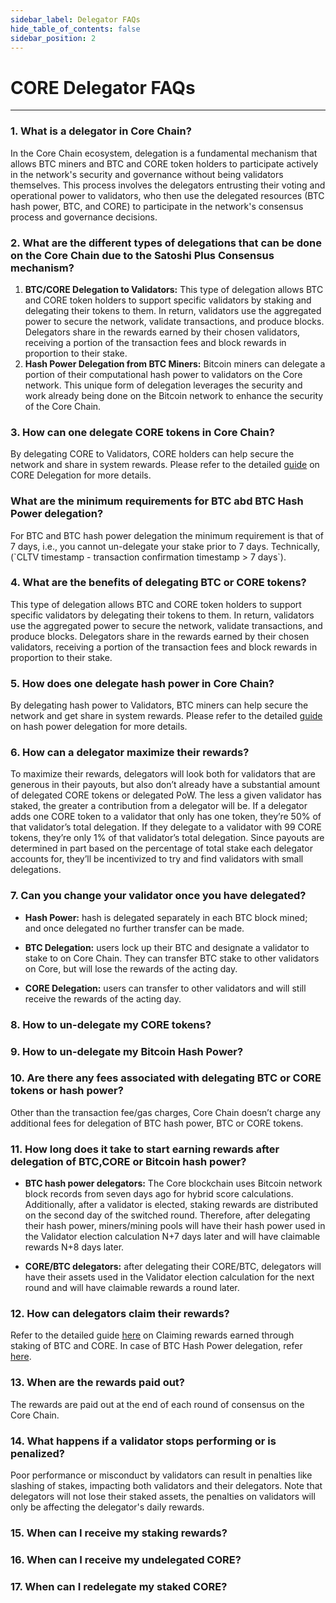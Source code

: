 ```yaml
---
sidebar_label: Delegator FAQs
hide_table_of_contents: false
sidebar_position: 2
---
```


# CORE Delegator FAQs
---


### 1. What is a delegator in Core Chain?

In the Core Chain ecosystem, delegation is a fundamental mechanism that allows BTC miners and BTC and CORE token holders to participate actively in the network's security and governance without being validators themselves. This process involves the delegators entrusting their voting and operational power to validators, who then use the delegated resources (BTC hash power, BTC, and CORE) to participate in the network's consensus process and governance decisions.

### 2. What are the different types of delegations that can be done on the Core Chain due to the Satoshi Plus Consensus mechanism?

1. **BTC/CORE Delegation to Validators:** This type of delegation allows BTC and CORE token holders to support specific validators by staking and delegating their tokens to them. In return, validators use the aggregated power to secure the network, validate transactions, and produce blocks. Delegators share in the rewards earned by their chosen validators, receiving a portion of the transaction fees and block rewards in proportion to their stake.
2. **Hash Power Delegation from BTC Miners:** Bitcoin miners can delegate a portion of their computational hash power to validators on the Core network. This unique form of delegation leverages the security and work already being done on the Bitcoin network to enhance the security of the Core Chain.

### 3. How can one delegate CORE tokens in Core Chain?

By delegating CORE to Validators, CORE holders can help secure the network and share in system rewards. Please refer to the detailed [guide](../stake-and-delegate/delegating-core) on CORE Delegation for more details.

### What are the minimum requirements for BTC abd BTC Hash Power delegation?
For BTC and BTC hash power delegation the minimum requirement is that of 7 days, i.e., you cannot un-delegate your stake prior to 7 days. Technically, (\`CLTV timestamp - transaction confirmation timestamp > 7 days\`).

### 4. What are the benefits of delegating BTC or CORE tokens?

This type of delegation allows BTC and CORE token holders to support specific validators by delegating their tokens to them. In return, validators use the aggregated power to secure the network, validate transactions, and produce blocks. Delegators share in the rewards earned by their chosen validators, receiving a portion of the transaction fees and block rewards in proportion to their stake.

### 5. How does one delegate hash power in Core Chain?

By delegating hash power to Validators, BTC miners can help secure the network and get share in system rewards. Please refer to the detailed [guide](../stake-and-delegate/delegating-hash) on hash power delegation for more details.

### 6. How can a delegator maximize their rewards?

To maximize their rewards, delegators will look both for validators that are generous in their payouts, but also don’t already have a substantial amount of delegated CORE tokens or delegated PoW. The less a given validator has staked, the greater a contribution from a delegator will be. If a delegator adds one CORE token to a validator that only has one token, they’re 50% of that validator’s total delegation. If they delegate to a validator with 99 CORE tokens, they’re only 1% of that validator’s total delegation. Since payouts are determined in part based on the percentage of total stake each delegator accounts for, they’ll be incentivized to try and find validators with small delegations.

### 7. Can you change your validator once you have delegated?
- **Hash Power:** hash is delegated separately in each BTC block mined; and once delegated no further transfer can be made.

- **BTC Delegation:** users lock up their BTC and designate a validator to stake to on Core Chain. They can transfer BTC stake to other validators on Core, but will lose the rewards of the acting day.

- **CORE Delegation:** users can transfer to other validators and will still receive the rewards of the acting day.

### 8. How to un-delegate my CORE tokens?

### 9. How to un-delegate my Bitcoin Hash Power?

### 10. Are there any fees associated with delegating BTC or CORE tokens or hash power?

Other than the transaction fee/gas charges, Core Chain doesn’t charge any additional fees for delegation of BTC hash power, BTC or CORE tokens.

### 11. How long does it take to start earning rewards after delegation of BTC,CORE or Bitcoin hash power?

- **BTC hash power delegators:** The Core blockchain uses Bitcoin network block records from seven days ago for hybrid score calculations. Additionally, after a validator is elected, staking rewards are distributed on the second day of the switched round. Therefore, after delegating their hash power, miners/mining pools will have their hash power used in the Validator election calculation N+7 days later and will have claimable rewards N+8 days later.

- **CORE/BTC delegators:** after delegating their CORE/BTC, delegators will have their assets used in the Validator election calculation for the next round and will have claimable rewards a round later.

### 12. How can delegators claim their rewards?

Refer to the detailed guide [here](../stake-and-delegate/delegating-core#claiming-rewards) on Claiming rewards earned through staking of BTC and CORE. In case of BTC Hash Power delegation, refer [here](../stake-and-delegate/delegating-hash#implementation). 

### 13. When are the rewards paid out?

The rewards are paid out at the end of each round of consensus on the Core Chain.

### 14. What happens if a validator stops performing or is penalized?

Poor performance or misconduct by validators can result in penalties like slashing of stakes, impacting both validators and their delegators. Note that delegators will not lose their staked assets, the penalties on validators will only be affecting the delegator's daily rewards.

### 15. When can I receive my staking rewards?

### 16. When can I receive my undelegated CORE?

### 17. When can I redelegate my staked CORE?
